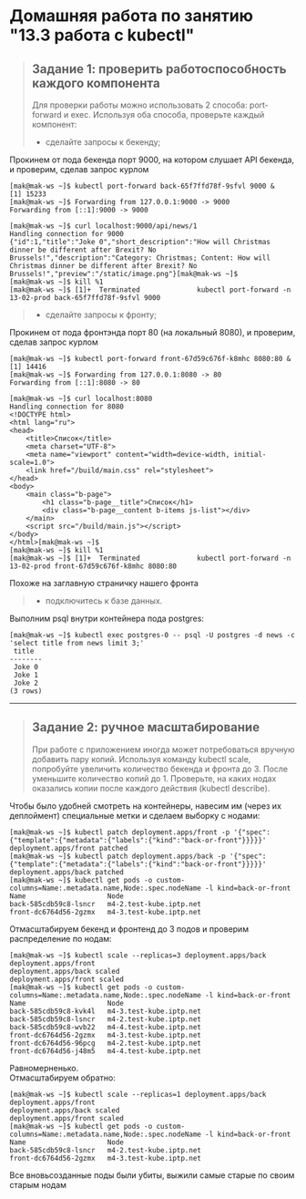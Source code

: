 # Домашняя работа по занятию "13.3 работа с kubectl"

>## Задание 1: проверить работоспособность каждого компонента
>Для проверки работы можно использовать 2 способа: port-forward и exec. Используя оба способа, проверьте каждый компонент:
> * сделайте запросы к бекенду;

Прокинем от пода бекенда порт 9000, на котором слушает API бекенда, и проверим, сделав запрос курлом 
```
[mak@mak-ws ~]$ kubectl port-forward back-65f7ffd78f-9sfvl 9000 &
[1] 15233
[mak@mak-ws ~]$ Forwarding from 127.0.0.1:9000 -> 9000
Forwarding from [::1]:9000 -> 9000

[mak@mak-ws ~]$ curl localhost:9000/api/news/1
Handling connection for 9000
{"id":1,"title":"Joke 0","short_description":"How will Christmas dinner be different after Brexit? No Brussels!","description":"Category: Christmas; Content: How will Christmas dinner be different after Brexit? No Brussels!","preview":"/static/image.png"}[mak@mak-ws ~]$ 
[mak@mak-ws ~]$ kill %1
[mak@mak-ws ~]$ [1]+  Terminated              kubectl port-forward -n 13-02-prod back-65f7ffd78f-9sfvl 9000
```

> * сделайте запросы к фронту;

Прокинем от пода фронтэнда порт 80 (на локальный 8080), и проверим, сделав запрос курлом
```
[mak@mak-ws ~]$ kubectl port-forward front-67d59c676f-k8mhc 8080:80 &
[1] 14416
[mak@mak-ws ~]$ Forwarding from 127.0.0.1:8080 -> 80
Forwarding from [::1]:8080 -> 80

[mak@mak-ws ~]$ curl localhost:8080
Handling connection for 8080
<!DOCTYPE html>
<html lang="ru">
<head>
    <title>Список</title>
    <meta charset="UTF-8">
    <meta name="viewport" content="width=device-width, initial-scale=1.0">
    <link href="/build/main.css" rel="stylesheet">
</head>
<body>
    <main class="b-page">
        <h1 class="b-page__title">Список</h1>
        <div class="b-page__content b-items js-list"></div>
    </main>
    <script src="/build/main.js"></script>
</body>
</html>[mak@mak-ws ~]$ 
[mak@mak-ws ~]$ kill %1
[mak@mak-ws ~]$ [1]+  Terminated              kubectl port-forward -n 13-02-prod front-67d59c676f-k8mhc 8080:80
```
Похоже на заглавную страничку нашего фронта


> * подключитесь к базе данных.

Выполним psql внутри контейнера пода postgres:
```
[mak@mak-ws ~]$ kubectl exec postgres-0 -- psql -U postgres -d news -c 'select title from news limit 3;'
 title  
--------
 Joke 0
 Joke 1
 Joke 2
(3 rows)
```

---
>## Задание 2: ручное масштабирование
>При работе с приложением иногда может потребоваться вручную добавить пару копий. 
> Используя команду kubectl scale, попробуйте увеличить количество бекенда и фронта до 3. 
> После уменьшите количество копий до 1. Проверьте, на каких нодах оказались копии после каждого действия (kubectl describe).

Чтобы было удобней смотреть на контейнеры, навесим им (через их деплоймент) специальные метки и сделаем выборку с нодами:
```
[mak@mak-ws ~]$ kubectl patch deployment.apps/front -p '{"spec":{"template":{"metadata":{"labels":{"kind":"back-or-front"}}}}}'
deployment.apps/front patched
[mak@mak-ws ~]$ kubectl patch deployment.apps/back -p '{"spec":{"template":{"metadata":{"labels":{"kind":"back-or-front"}}}}}'
deployment.apps/back patched
[mak@mak-ws ~]$ kubectl get pods -o custom-columns=Name:.metadata.name,Node:.spec.nodeName -l kind=back-or-front
Name                    Node
back-585cdb59c8-lsncr   m4-2.test-kube.iptp.net
front-dc6764d56-2gzmx   m4-3.test-kube.iptp.net
```

Отмасштабируем бекенд и фронтенд до 3 подов и проверим распределение по нодам:
```
[mak@mak-ws ~]$ kubectl scale --replicas=3 deployment.apps/back deployment.apps/front
deployment.apps/back scaled
deployment.apps/front scaled
[mak@mak-ws ~]$ kubectl get pods -o custom-columns=Name:.metadata.name,Node:.spec.nodeName -l kind=back-or-front
Name                    Node
back-585cdb59c8-kvk4l   m4-3.test-kube.iptp.net
back-585cdb59c8-lsncr   m4-2.test-kube.iptp.net
back-585cdb59c8-wvb22   m4-4.test-kube.iptp.net
front-dc6764d56-2gzmx   m4-3.test-kube.iptp.net
front-dc6764d56-96pcg   m4-2.test-kube.iptp.net
front-dc6764d56-j48m5   m4-4.test-kube.iptp.net
```

Равномерненько.  
Отмасштабируем обратно:
```
[mak@mak-ws ~]$ kubectl scale --replicas=1 deployment.apps/back deployment.apps/front
deployment.apps/back scaled
deployment.apps/front scaled
[mak@mak-ws ~]$ kubectl get pods -o custom-columns=Name:.metadata.name,Node:.spec.nodeName -l kind=back-or-front
Name                    Node
back-585cdb59c8-lsncr   m4-2.test-kube.iptp.net
front-dc6764d56-2gzmx   m4-3.test-kube.iptp.net
```
Все вновьсозданные поды были убиты, выжили самые старые по своим старым нодам

